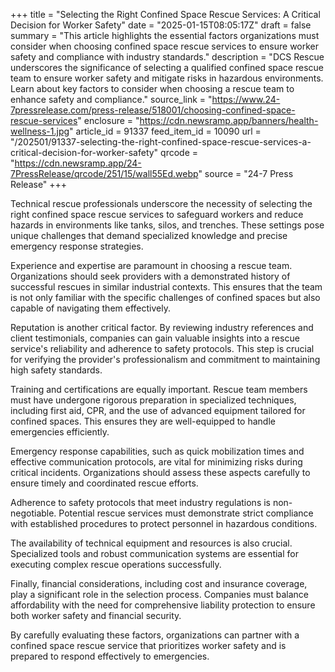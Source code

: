+++
title = "Selecting the Right Confined Space Rescue Services: A Critical Decision for Worker Safety"
date = "2025-01-15T08:05:17Z"
draft = false
summary = "This article highlights the essential factors organizations must consider when choosing confined space rescue services to ensure worker safety and compliance with industry standards."
description = "DCS Rescue underscores the significance of selecting a qualified confined space rescue team to ensure worker safety and mitigate risks in hazardous environments. Learn about key factors to consider when choosing a rescue team to enhance safety and compliance."
source_link = "https://www.24-7pressrelease.com/press-release/518001/choosing-confined-space-rescue-services"
enclosure = "https://cdn.newsramp.app/banners/health-wellness-1.jpg"
article_id = 91337
feed_item_id = 10090
url = "/202501/91337-selecting-the-right-confined-space-rescue-services-a-critical-decision-for-worker-safety"
qrcode = "https://cdn.newsramp.app/24-7PressRelease/qrcode/251/15/wall55Ed.webp"
source = "24-7 Press Release"
+++

<p>Technical rescue professionals underscore the necessity of selecting the right confined space rescue services to safeguard workers and reduce hazards in environments like tanks, silos, and trenches. These settings pose unique challenges that demand specialized knowledge and precise emergency response strategies.</p><p>Experience and expertise are paramount in choosing a rescue team. Organizations should seek providers with a demonstrated history of successful rescues in similar industrial contexts. This ensures that the team is not only familiar with the specific challenges of confined spaces but also capable of navigating them effectively.</p><p>Reputation is another critical factor. By reviewing industry references and client testimonials, companies can gain valuable insights into a rescue service's reliability and adherence to safety protocols. This step is crucial for verifying the provider's professionalism and commitment to maintaining high safety standards.</p><p>Training and certifications are equally important. Rescue team members must have undergone rigorous preparation in specialized techniques, including first aid, CPR, and the use of advanced equipment tailored for confined spaces. This ensures they are well-equipped to handle emergencies efficiently.</p><p>Emergency response capabilities, such as quick mobilization times and effective communication protocols, are vital for minimizing risks during critical incidents. Organizations should assess these aspects carefully to ensure timely and coordinated rescue efforts.</p><p>Adherence to safety protocols that meet industry regulations is non-negotiable. Potential rescue services must demonstrate strict compliance with established procedures to protect personnel in hazardous conditions.</p><p>The availability of technical equipment and resources is also crucial. Specialized tools and robust communication systems are essential for executing complex rescue operations successfully.</p><p>Finally, financial considerations, including cost and insurance coverage, play a significant role in the selection process. Companies must balance affordability with the need for comprehensive liability protection to ensure both worker safety and financial security.</p><p>By carefully evaluating these factors, organizations can partner with a confined space rescue service that prioritizes worker safety and is prepared to respond effectively to emergencies.</p>